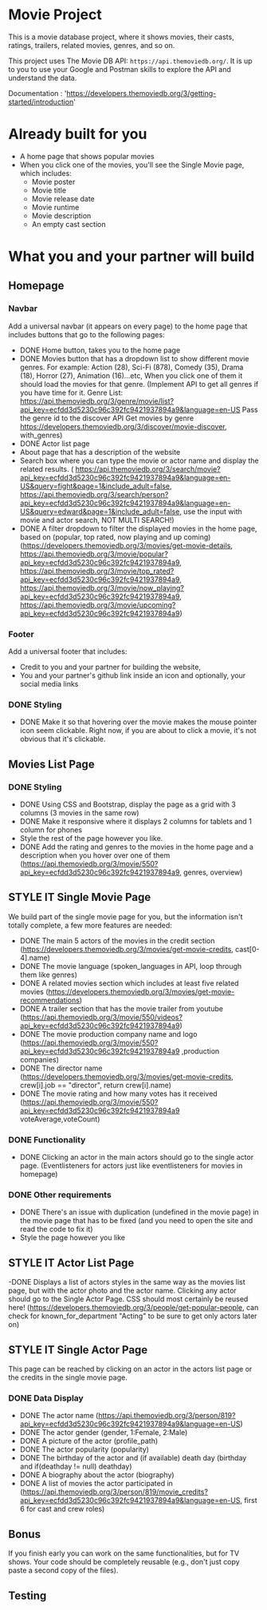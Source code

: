 # Movie Project
This is a movie database project, where it shows movies, their casts, ratings, trailers, related movies, genres, and so on.

This project uses The Movie DB API: `https://api.themoviedb.org/`. It is up to
you to use your Google and Postman skills to explore the API and understand the
data.

Documentation : 'https://developers.themoviedb.org/3/getting-started/introduction'

# Already built for you
- A home page that shows popular movies
- When you click one of the movies, you'll see the Single Movie page, which includes:
    - Movie poster
    - Movie title
    - Movie release date
    - Movie runtime
    - Movie description
    - An empty cast section

# What you and your partner will build

## Homepage

### Navbar
Add a universal navbar (it appears on every page) to the home page that includes
buttons that go to the following pages:

<!-- Home | Movies(DD) | Filter(DD) | Actors | About -->
- DONE Home button, takes you to the home page
- DONE Movies button that has a dropdown list to show different movie genres. For
  example: Action (28), Sci-Fi (878), Comedy (35), Drama (18), Horror (27), Animation (16)...etc, When you click one of them it should
  load the movies for that genre.
  (Implement API to get all genres if you have time for it. Genre List: https://api.themoviedb.org/3/genre/movie/list?api_key=ecfdd3d5230c96c392fc9421937894a9&language=en-US
  Pass the genre id to the discover API
  Get movies by genre https://developers.themoviedb.org/3/discover/movie-discover, with_genres)
- DONE Actor list page
- About page that has a description of the website
- Search box where you can type the movie or actor name and display the
related results. ( https://api.themoviedb.org/3/search/movie?api_key=ecfdd3d5230c96c392fc9421937894a9&language=en-US&query=fight&page=1&include_adult=false, https://api.themoviedb.org/3/search/person?api_key=ecfdd3d5230c96c392fc9421937894a9&language=en-US&query=edward&page=1&include_adult=false, use the input with movie and actor search, NOT MULTI SEARCH!)
- DONE A filter dropdown to filter the displayed movies in the home page, based
on (popular, top rated, now playing and up coming) (https://developers.themoviedb.org/3/movies/get-movie-details,
https://api.themoviedb.org/3/movie/popular?api_key=ecfdd3d5230c96c392fc9421937894a9,
https://api.themoviedb.org/3/movie/top_rated?api_key=ecfdd3d5230c96c392fc9421937894a9,
https://api.themoviedb.org/3/movie/now_playing?api_key=ecfdd3d5230c96c392fc9421937894a9,
https://api.themoviedb.org/3/movie/upcoming?api_key=ecfdd3d5230c96c392fc9421937894a9)

### Footer
Add a universal footer that includes:

- Credit to you and your partner for building the website, 
- You and your partner's github link inside an icon and optionally, your social
  media links

### DONE Styling

- DONE Make it so that hovering over the movie makes the mouse pointer icon seem
  clickable. Right now, if you are about to click a movie, it's not obvious that
  it's clickable.

## Movies List Page

### DONE Styling

- DONE Using CSS and Bootstrap, display the page as a grid with 3 columns (3 movies
  in the same row)
- DONE Make it responsive where it displays 2 columns for tablets and 1 column for
  phones
- Style the rest of the page however you like.
- DONE Add the rating and genres to the movies in the home page and a description
  when you hover over one of them (https://api.themoviedb.org/3/movie/550?api_key=ecfdd3d5230c96c392fc9421937894a9, genres, overview)

## STYLE IT Single Movie Page 
We build part of the single movie page for you, but the information isn't
totally complete, a few more features are needed:

- DONE The main 5 actors of the movies in the credit section (https://developers.themoviedb.org/3/movies/get-movie-credits, cast[0-4].name)
- DONE The movie language (spoken_languages in API, loop through them like genres)
- DONE A related movies section which includes at least five related movies (https://developers.themoviedb.org/3/movies/get-movie-recommendations)
- DONE A trailer section that has the movie trailer from youtube (https://api.themoviedb.org/3/movie/550/videos?api_key=ecfdd3d5230c96c392fc9421937894a9)
- DONE The movie production company name and logo (https://api.themoviedb.org/3/movie/550?api_key=ecfdd3d5230c96c392fc9421937894a9 ,production companies)
- DONE The director name (https://developers.themoviedb.org/3/movies/get-movie-credits, crew[i].job == "director", return crew[i].name)
- DONE The movie rating and how many votes has it received (https://api.themoviedb.org/3/movie/550?api_key=ecfdd3d5230c96c392fc9421937894a9 voteAverage,voteCount)

### DONE Functionality
- DONE Clicking an actor in the main actors should go to the single actor page. (Eventlisteners for actors just like eventlisteners for movies in homepage)

### DONE Other requirements
- DONE There's an issue with duplication (undefined in the movie page) in the movie page that has to be fixed (and
  you need to open the site and read the code to fix it) 
- Style the page however you like

## STYLE IT Actor List Page
-DONE Displays a list of actors styles in the same way as the movies list page, but
with the actor photo and the actor name. Clicking any actor should go to the
Single Actor Page. CSS should most certainly be reused here! (https://developers.themoviedb.org/3/people/get-popular-people, can check for known_for_department "Acting" to be sure to get only actors later on)

## STYLE IT Single Actor Page
This page can be reached by clicking on an actor in the actors list page or the
credits in the single movie page.

### DONE Data Display 
- DONE The actor name (https://api.themoviedb.org/3/person/819?api_key=ecfdd3d5230c96c392fc9421937894a9&language=en-US)
- DONE The actor gender (gender, 1:Female, 2:Male)
- DONE A picture of the actor (profile_path)
- DONE The actor popularity (popularity)
- DONE The birthday of the actor and (if available) death day (birthday and if(deathday != null) deathday)
- DONE A biography about the actor (biography)
- DONE A list of movies the actor participated in (https://api.themoviedb.org/3/person/819/movie_credits?api_key=ecfdd3d5230c96c392fc9421937894a9&language=en-US, first 6 for cast and crew roles)

## Bonus
If you finish early you can work on the same functionalities, but for TV shows.
Your code should be completely reusable (e.g., don't just copy paste a second
copy of the files).

## Testing
